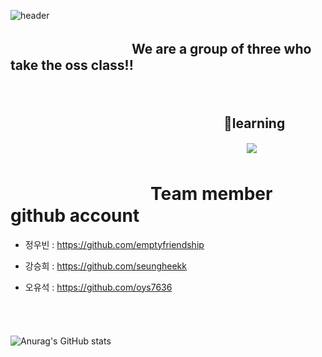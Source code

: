 
![header](https://user-images.githubusercontent.com/114066603/194265263-e126bdab-f3a2-4f1e-80bb-478c2c49577c.jpg)

##   　　　　　   　　　　We are a group of three who take the oss class!!
<br>



<!--
**betrayedpeople/betrayedpeople** is a ✨ _special_ ✨ repository because its `README.md` (this file) appears on your GitHub profile.

Here are some ideas to get you started:

- 🔭 I’m currently working on ...
- 🌱 I’m currently learning ...
- 👯 I’m looking to collaborate on ...
- 🤔 I’m looking for help with ...
- 💬 Ask me about ...
- 📫 How to reach me: ...
- 😄 Pronouns: ...
- ⚡ Fun fact: ...
-->
##   　　　　　　　　　　　　　　  　　🌱learning
　　　　　　　　　　　　　　　　　　　　　　　　　　　<img src="https://img.shields.io/badge/Git-F05032?style=flat-square&logo=Git&logoColor=white"/>


#    　　　　　　　　Team member github account
+ 정우빈 : https://github.com/emptyfriendship    
 
+ 강승희 : https://github.com/seungheekk    
 
+ 오유석 : https://github.com/oys7636    






<br> <br>
　　　　　　　　　　　　　　　　　　　　　　　　　　　　　　　　![Anurag's GitHub stats](https://github-readme-stats.vercel.app/api?username=betrayedpeople&show_icons=true&theme=radical)
